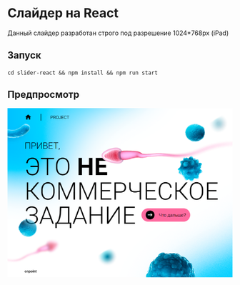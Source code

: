 # Слайдер на React
Данный слайдер разработан строго под разрешение 1024*768px (iPad)

## Запуск
```
cd slider-react && npm install && npm run start
```

## Предпросмотр
![preview](./public/imgs/preview.png)
